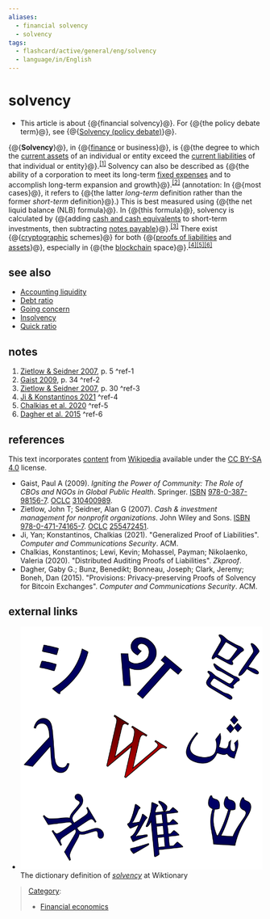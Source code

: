 ```yaml
---
aliases:
  - financial solvency
  - solvency
tags:
  - flashcard/active/general/eng/solvency
  - language/in/English
---
```


# solvency

- This article is about {@{financial solvency}@}. For {@{the policy debate term}@}, see {@{[Solvency \(policy debate\)](solvency%20(policy%20debate).md#solvency)}@}. <!--SR:!2025-12-22,54,310!2026-01-06,67,310!2025-12-22,54,310-->

{@{__Solvency__}@}, in {@{[finance](finance.md) or business}@}, is {@{the degree to which the [current assets](current%20asset.md) of an individual or entity exceed the [current liabilities](current%20liability.md) of that individual or entity}@}.<sup>[\[1\]](#^ref-1)</sup> Solvency can also be described as {@{the ability of a corporation to meet its long-term [fixed expenses](fixed%20cost.md) and to accomplish long-term expansion and growth}@}.<sup>[\[2\]](#^ref-2)</sup> \(annotation: In {@{most cases}@}, it refers to {@{the latter _long-term_ definition rather than the former _short-term_ definition}@}.\) This is best measured using {@{the net liquid balance \(NLB\) formula}@}. In {@{this formula}@}, solvency is calculated by {@{adding [cash and cash equivalents](cash%20and%20cash%20equivalents.md) to short-term investments, then subtracting [notes payable](promissory%20note.md)}@}.<sup>[\[3\]](#^ref-3)</sup> There exist {@{[cryptographic](cryptographic%20protocol.md) schemes}@} for both {@{[proofs of liabilities](proofs%20of%20liabilities.md) and [assets](proof%20of%20asset.md)}@}, especially in {@{the [blockchain](blockchain.md) space}@}.<sup>[\[4\]](#^ref-4)</sup><sup>[\[5\]](#^ref-5)</sup><sup>[\[6\]](#^ref-6)</sup> <!--SR:!2025-12-26,57,310!2025-12-22,54,310!2026-01-06,67,310!2025-12-07,39,290!2025-12-24,56,310!2026-01-04,65,310!2025-12-26,57,310!2025-12-26,57,310!2026-01-05,66,310!2025-12-26,57,310!2025-11-20,17,327!2025-11-20,17,327-->

## see also

- [Accounting liquidity](accounting%20liquidity.md)
- [Debt ratio](debt%20ratio.md)
- [Going concern](going%20concern.md)
- [Insolvency](insolvency.md)
- [Quick ratio](quick%20ratio.md)

## notes

1. [Zietlow & Seidner 2007](#CITEREFZietlowSeidner2007), p. 5 <a id="^ref-1"></a>^ref-1
2. [Gaist 2009](#CITEREFGaist2009), p. 34 <a id="^ref-2"></a>^ref-2
3. [Zietlow & Seidner 2007](#CITEREFZietlowSeidner2007), p. 30 <a id="^ref-3"></a>^ref-3
4. [Ji & Konstantinos 2021](#CITEREFJiKonstantinos2021) <a id="^ref-4"></a>^ref-4
5. [Chalkias et al. 2020](#CITEREFChalkiasLewiMohasselNikolaenko2020) <a id="^ref-5"></a>^ref-5
6. [Dagher et al. 2015](#CITEREFDagherBunzBonneauClark2015) <a id="^ref-6"></a>^ref-6

## references

This text incorporates [content](https://en.wikipedia.org/wiki/solvency) from [Wikipedia](Wikipedia.md) available under the [CC BY-SA 4.0](https://creativecommons.org/licenses/by-sa/4.0/) license.

- <a id="CITEREFGaist2009"></a> Gaist, Paul A \(2009\). _Igniting the Power of Community: The Role of CBOs and NGOs in Global Public Health_. Springer. [ISBN](ISBN%20(identifier).md) [978-0-387-98156-7](https://en.wikipedia.org/wiki/Special:BookSources/978-0-387-98156-7). [OCLC](OCLC%20(identifier).md#OCLC) [310400989](https://search.worldcat.org/oclc/310400989).
- <a id="CITEREFZietlowSeidner2007"></a> Zietlow, John T; Seidner, Alan G \(2007\). _Cash & investment management for nonprofit organizations_. John Wiley and Sons. [ISBN](ISBN%20(identifier).md) [978-0-471-74165-7](https://en.wikipedia.org/wiki/Special:BookSources/978-0-471-74165-7). [OCLC](OCLC%20(identifier).md#OCLC) [255472451](https://search.worldcat.org/oclc/255472451).
- <a id="CITEREFJiKonstantinos2021"></a> Ji, Yan; Konstantinos, Chalkias \(2021\). "Generalized Proof of Liabilities". _Computer and Communications Security_. ACM.
- <a id="CITEREFChalkiasLewiMohasselNikolaenko2020"></a> Chalkias, Konstantinos; Lewi, Kevin; Mohassel, Payman; Nikolaenko, Valeria \(2020\). "Distributed Auditing Proofs of Liabilities". _Zkproof_.
- <a id="CITEREFDagherBunzBonneauClark2015"></a> Dagher, Gaby G.; Bunz, Benedikt; Bonneau, Joseph; Clark, Jeremy; Boneh, Dan \(2015\). "Provisions: Privacy-preserving Proofs of Solvency for Bitcoin Exchanges". _Computer and Communications Security_. ACM.

## external links

- ![Wiktionary logo](../../archives/Wikimedia%20Commons/Wiktionary-logo-en-v2.svg) The dictionary definition of [_solvency_](https://en.wiktionary.org/wiki/Special%3ASearch/solvency) at Wiktionary

> [Category](https://en.wikipedia.org/wiki/Help:Category):
>
> - [Financial economics](https://en.wikipedia.org/wiki/Category:Financial%20economics)
